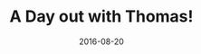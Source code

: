 ---
title: A Day out with Thomas!
description: The classic Thomas the Tank Engine, up close and personal.
permalink: /posts/day-out-with-thomas/
date: 2016-08-20
tags:
 - eastern ontario
 - things to do
---
